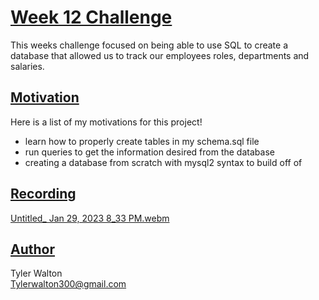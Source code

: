 # <u>**Week 12 Challenge**</u>
This weeks challenge focused on being able to use SQL to create a database that allowed us to track our employees roles, departments and salaries.

## <u>**Motivation**</u>
Here is a list of my motivations for this project!

- learn how to properly create tables in my schema.sql file
- run queries to get the information desired from the database
- creating a database from scratch with mysql2 syntax to build off of


## <u>**Recording**</u>

[Untitled_ Jan 29, 2023 8_33 PM.webm](https://user-images.githubusercontent.com/113783273/215372755-c4c8c98a-4da2-49e1-9678-d78cfb37ac3d.webm)


## <u>**Author**</u>

Tyler Walton <br/>
Tylerwalton300@gmail.com

